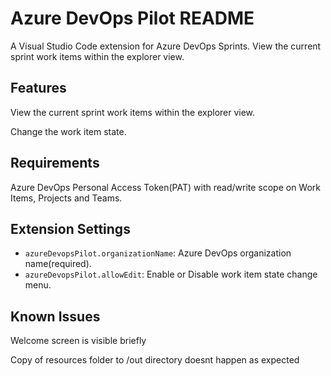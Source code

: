 # Azure DevOps Pilot README

A Visual Studio Code extension for Azure DevOps Sprints. View the current sprint work items within the explorer view.

## Features

View the current sprint work items within the explorer view.

Change the work item state.

## Requirements

Azure DevOps Personal Access Token(PAT) with read/write scope on Work Items, Projects and Teams.

## Extension Settings

* `azureDevopsPilot.organizationName`: Azure DevOps organization name(required).
* `azureDevopsPilot.allowEdit`: Enable or Disable work item state change menu.

## Known Issues

Welcome screen is visible briefly

Copy of resources folder to /out directory doesnt happen as expected

